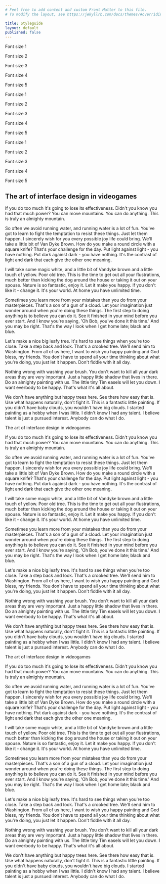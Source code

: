 ```yaml
---
# Feel free to add content and custom Front Matter to this file.
# To modify the layout, see https://jekyllrb.com/docs/themes/#overriding-theme-defaults

title: Styleguide
layout: default
published: false
---
```



<div class="row">
  <div class="col-12 col-md-6 u-bc-gray-2 u-c-gray-3">
    <div class="u-p-1 u-p-3-md">
      <p class="u-ft-display u-ts-1 u-m-0">Font size 1</p>
      <p class="u-ft-display u-ts-2 u-m-0">Font size 2</p>
      <p class="u-ft-display u-ts-3 u-m-0">Font size 3</p>
      <p class="u-ft-display u-ts-4 u-m-0">Font size 4</p>
      <p class="u-ft-display u-ts-5 u-m-0">Font size 5</p>
    </div>
  </div>
  <div class="col-12 col-md-6 u-bc-neon-2">
    <div class="u-p-1 u-p-3-md">
      <p class="u-ts-1 u-m-0">Font size 1</p>
      <p class="u-ts-2 u-m-0">Font size 2</p>
      <p class="u-ts-3 u-m-0">Font size 3</p>
      <p class="u-ts-4 u-m-0">Font size 4</p>
      <p class="u-ts-5 u-m-0">Font size 5</p>
    </div>
  </div>
  <div class="col-12 col-md-6 u-bc-neon-3 u-c-gray-1">
    <div class="u-p-1 u-p-3-md">
      <p class="u-ft-sans u-ts-1 u-m-0">Font size 1</p>
      <p class="u-ft-sans u-ts-2 u-m-0">Font size 2</p>
      <p class="u-ft-sans u-ts-3 u-m-0">Font size 3</p>
      <p class="u-ft-sans u-ts-4 u-m-0">Font size 4</p>
      <p class="u-ft-sans u-ts-5 u-m-0">Font size 5</p>
    </div>
  </div>
</div>
<div class="row">
  <div class="col-12 u-bc-gray-2 u-c-gray-3">
    <div class="u-p-1 u-p-3-md">
      <h2 class="u-ft-display u-ts-1">The art of interface design in videogames</h2>
      <div class="row">
        <div class="col-12 col-md-8">
          <p class="u-ts-2">If you do too much it's going to lose its effectiveness. Didn't you know you had that much power? You can move mountains. You can do anything. This is truly an almighty mountain.</p>
          <p class="u-ts-2">So often we avoid running water, and running water is a lot of fun. You've got to learn to fight the temptation to resist these things. Just let them happen. I sincerely wish for you every possible joy life could bring. We'll take a little bit of Van Dyke Brown. How do you make a round circle with a square knife? That's your challenge for the day. Put light against light - you have nothing. Put dark against dark - you have nothing. It's the contrast of light and dark that each give the other one meaning.</p>
          <p class="u-ts-3">I will take some magic white, and a little bit of Vandyke brown and a little touch of yellow. Poor old tree. This is the time to get out all your flustrations, much better than kicking the dog around the house or taking it out on your spouse. Nature is so fantastic, enjoy it. Let it make you happy. If you don't like it - change it. It's your world. At home you have unlimited time.</p>
          <p class="u-ts-3">Sometimes you learn more from your mistakes than you do from your masterpieces. That's a son of a gun of a cloud. Let your imagination just wonder around when you're doing these things. The first step to doing anything is to believe you can do it. See it finished in your mind before you ever start. And I know you're saying, 'Oh Bob, you've done it this time.' And you may be right. That's the way I look when I get home late; black and blue.</p>
          <p class="u-ts-4">Let's make a nice big leafy tree. It's hard to see things when you're too close. Take a step back and look. That's a crooked tree. We'll send him to Washington. From all of us here, I want to wish you happy painting and God bless, my friends. You don't have to spend all your time thinking about what you're doing, you just let it happen. Don't fiddle with it all day.</p>
          <p class="u-ts-4">Nothing wrong with washing your brush. You don't want to kill all your dark areas they are very important. Just a happy little shadow that lives in there. Do an almighty painting with us. The little tiny Tim easels will let you down. I want everbody to be happy. That's what it's all about.</p>
          <p class="u-ts-5">We don't have anything but happy trees here. See there how easy that is. Use what happens naturally, don't fight it. This is a fantastic little painting. If you didn't have baby clouds, you wouldn't have big clouds. I started painting as a hobby when I was little. I didn't know I had any talent. I believe talent is just a pursued interest. Anybody can do what I do.</p>
        </div>
      </div>
    </div>
  </div>
  <div class="col-12 u-bc-neon-2">
    <div class="u-p-1 u-p-3-md">
      <p class="u-ts-1 u-m-0">The art of interface design in videogames</p>
      <div class="row">
        <div class="col-12 col-md-8">
          <p class="u-ts-2">If you do too much it's going to lose its effectiveness. Didn't you know you had that much power? You can move mountains. You can do anything. This is truly an almighty mountain.</p>
          <p class="u-ts-2">So often we avoid running water, and running water is a lot of fun. You've got to learn to fight the temptation to resist these things. Just let them happen. I sincerely wish for you every possible joy life could bring. We'll take a little bit of Van Dyke Brown. How do you make a round circle with a square knife? That's your challenge for the day. Put light against light - you have nothing. Put dark against dark - you have nothing. It's the contrast of light and dark that each give the other one meaning.</p>
          <p class="u-ts-3">I will take some magic white, and a little bit of Vandyke brown and a little touch of yellow. Poor old tree. This is the time to get out all your flustrations, much better than kicking the dog around the house or taking it out on your spouse. Nature is so fantastic, enjoy it. Let it make you happy. If you don't like it - change it. It's your world. At home you have unlimited time.</p>
          <p class="u-ts-3">Sometimes you learn more from your mistakes than you do from your masterpieces. That's a son of a gun of a cloud. Let your imagination just wonder around when you're doing these things. The first step to doing anything is to believe you can do it. See it finished in your mind before you ever start. And I know you're saying, 'Oh Bob, you've done it this time.' And you may be right. That's the way I look when I get home late; black and blue.</p>
          <p class="u-ts-4">Let's make a nice big leafy tree. It's hard to see things when you're too close. Take a step back and look. That's a crooked tree. We'll send him to Washington. From all of us here, I want to wish you happy painting and God bless, my friends. You don't have to spend all your time thinking about what you're doing, you just let it happen. Don't fiddle with it all day.</p>
          <p class="u-ts-4">Nothing wrong with washing your brush. You don't want to kill all your dark areas they are very important. Just a happy little shadow that lives in there. Do an almighty painting with us. The little tiny Tim easels will let you down. I want everbody to be happy. That's what it's all about.</p>
          <p class="u-ts-5">We don't have anything but happy trees here. See there how easy that is. Use what happens naturally, don't fight it. This is a fantastic little painting. If you didn't have baby clouds, you wouldn't have big clouds. I started painting as a hobby when I was little. I didn't know I had any talent. I believe talent is just a pursued interest. Anybody can do what I do.</p>
        </div>
      </div>
    </div>
  </div>
  <div class="col-12 u-bc-neon-3 u-c-gray-1">
    <div class="u-p-1 u-p-3-md">
      <p class="u-ft-sans u-ts-1 u-m-0">The art of interface design in videogames</p>
      <div class="row">
        <div class="col-12 col-md-8 u-ft-sans">
          <p class="u-ts-2">If you do too much it's going to lose its effectiveness. Didn't you know you had that much power? You can move mountains. You can do anything. This is truly an almighty mountain.</p>
          <p class="u-ts-2">So often we avoid running water, and running water is a lot of fun. You've got to learn to fight the temptation to resist these things. Just let them happen. I sincerely wish for you every possible joy life could bring. We'll take a little bit of Van Dyke Brown. How do you make a round circle with a square knife? That's your challenge for the day. Put light against light - you have nothing. Put dark against dark - you have nothing. It's the contrast of light and dark that each give the other one meaning.</p>
          <p class="u-ts-3">I will take some magic white, and a little bit of Vandyke brown and a little touch of yellow. Poor old tree. This is the time to get out all your flustrations, much better than kicking the dog around the house or taking it out on your spouse. Nature is so fantastic, enjoy it. Let it make you happy. If you don't like it - change it. It's your world. At home you have unlimited time.</p>
          <p class="u-ts-3">Sometimes you learn more from your mistakes than you do from your masterpieces. That's a son of a gun of a cloud. Let your imagination just wonder around when you're doing these things. The first step to doing anything is to believe you can do it. See it finished in your mind before you ever start. And I know you're saying, 'Oh Bob, you've done it this time.' And you may be right. That's the way I look when I get home late; black and blue.</p>
          <p class="u-ts-4">Let's make a nice big leafy tree. It's hard to see things when you're too close. Take a step back and look. That's a crooked tree. We'll send him to Washington. From all of us here, I want to wish you happy painting and God bless, my friends. You don't have to spend all your time thinking about what you're doing, you just let it happen. Don't fiddle with it all day.</p>
          <p class="u-ts-4">Nothing wrong with washing your brush. You don't want to kill all your dark areas they are very important. Just a happy little shadow that lives in there. Do an almighty painting with us. The little tiny Tim easels will let you down. I want everbody to be happy. That's what it's all about.</p>
          <p class="u-ts-5">We don't have anything but happy trees here. See there how easy that is. Use what happens naturally, don't fight it. This is a fantastic little painting. If you didn't have baby clouds, you wouldn't have big clouds. I started painting as a hobby when I was little. I didn't know I had any talent. I believe talent is just a pursued interest. Anybody can do what I do.</p>
        </div>
      </div>
    </div>
  </div>
</div>